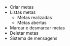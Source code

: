 - Criar metas
- Listas metas
    - Metas realizadas
    - Metas abertas
- Marcar e desmarcar metas
- Deletar metas
- Sistema de mensagens
